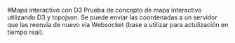 #Mapa interactivo con D3
Prueba de concepto de mapa interactivo utilizando D3 y topojson. Se puede enviar las coordenadas a un servidor que las reenvía de nuevo vía Websocket (base a utilizar para actulización en tiempo real).
